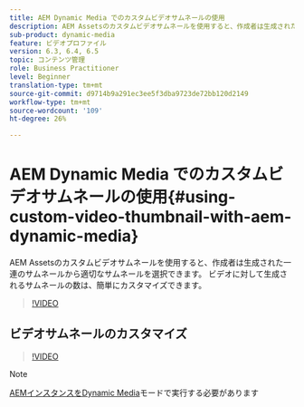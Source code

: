 ```yaml
---
title: AEM Dynamic Media でのカスタムビデオサムネールの使用
description: AEM Assetsのカスタムビデオサムネールを使用すると、作成者は生成された一連のサムネールから適切なサムネールを選択できます。 ビデオに対して生成されるサムネールの数は、簡単にカスタマイズできます。
sub-product: dynamic-media
feature: ビデオプロファイル
version: 6.3, 6.4, 6.5
topic: コンテンツ管理
role: Business Practitioner
level: Beginner
translation-type: tm+mt
source-git-commit: d9714b9a291ec3ee5f3dba9723de72bb120d2149
workflow-type: tm+mt
source-wordcount: '109'
ht-degree: 26%

---
```



# AEM Dynamic Media でのカスタムビデオサムネールの使用{#using-custom-video-thumbnail-with-aem-dynamic-media}

AEM Assetsのカスタムビデオサムネールを使用すると、作成者は生成された一連のサムネールから適切なサムネールを選択できます。 ビデオに対して生成されるサムネールの数は、簡単にカスタマイズできます。

>[!VIDEO](https://video.tv.adobe.com/v/16467/?quality=9&learn=on)

## ビデオサムネールのカスタマイズ

>[!VIDEO](https://video.tv.adobe.com/v/18867/)

>[!NOTE]
>
>[AEMインスタンスをDynamic Media](https://docs.adobe.com/docs/ja-JP/aem/6-3/administer/content/dynamic-media/config-dynamic.html)モードで実行する必要があります